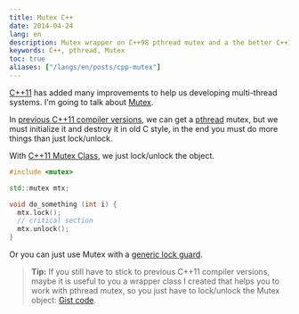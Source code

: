 ```yaml
---
title: Mutex C++
date: 2014-04-24
lang: en
description: Mutex wrapper on C++98 pthread mutex and a the better C++11 std::mutex solution
keywords: C++, pthread, Mutex
toc: true
aliases: ["/langs/en/posts/cpp-mutex"]
---
```


[C++11](https://en.wikipedia.org/wiki/C++11) has added many improvements to help us developing multi-thread systems. I'm going to talk about [Mutex](https://en.wikipedia.org/wiki/Mutex).

In [previous C++11 compiler versions](https://clang.llvm.org/cxx_status.html), we can get a [pthread](https://en.wikipedia.org/wiki/POSIX_Threads) mutex, but we must initialize it and destroy it in old C style, in the end you must do more things than just lock/unlock.

With [C++11 Mutex Class](https://en.cppreference.com/w/cpp/thread/mutex), we just lock/unlock the object.

```cpp
#include <mutex>

std::mutex mtx;

void do_something (int i) {
  mtx.lock();
  // critical section
  mtx.unlock();
}
```

Or you can just use Mutex with a [generic lock guard](https://en.cppreference.com/w/cpp/thread/lock_guard).

> **Tip:** If you still have to stick to previous C++11 compiler versions, maybe it is useful to you a wrapper class I created that helps you to work with pthread mutex, so you just have to lock/unlock the Mutex object: [Gist code](https://gist.github.com/carlosvin/11257689).
